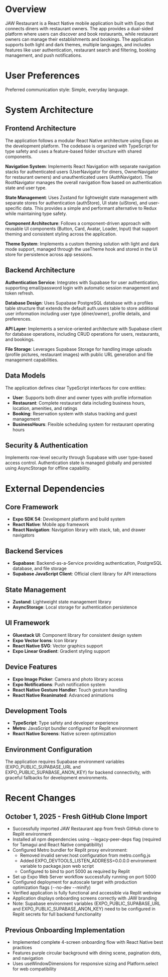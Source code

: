 # Overview

JAW Restaurant is a React Native mobile application built with Expo that connects diners with restaurant owners. The app provides a dual-sided platform where users can discover and book restaurants, while restaurant owners can manage their establishments and bookings. The application supports both light and dark themes, multiple languages, and includes features like user authentication, restaurant search and filtering, booking management, and push notifications.

# User Preferences

Preferred communication style: Simple, everyday language.

# System Architecture

## Frontend Architecture
The application follows a modular React Native architecture using Expo as the development platform. The codebase is organized with TypeScript for type safety and uses a feature-based folder structure with shared components.

**Navigation System**: Implements React Navigation with separate navigation stacks for authenticated users (UserNavigator for diners, OwnerNavigator for restaurant owners) and unauthenticated users (AuthNavigator). The RootNavigator manages the overall navigation flow based on authentication state and user type.

**State Management**: Uses Zustand for lightweight state management with separate stores for authentication (authStore), UI state (uiStore), and user-specific data. This provides a simple and performant alternative to Redux while maintaining type safety.

**Component Architecture**: Follows a component-driven approach with reusable UI components (Button, Card, Avatar, Loader, Input) that support theming and consistent styling across the application.

**Theme System**: Implements a custom theming solution with light and dark mode support, managed through the useTheme hook and stored in the UI store for persistence across app sessions.

## Backend Architecture
**Authentication Service**: Integrates with Supabase for user authentication, supporting email/password login with automatic session management and token refresh.

**Database Design**: Uses Supabase PostgreSQL database with a profiles table structure that extends the default auth.users table to store additional user information including user type (diner/owner), profile details, and preferences.

**API Layer**: Implements a service-oriented architecture with Supabase client for database operations, including CRUD operations for users, restaurants, and bookings.

**File Storage**: Leverages Supabase Storage for handling image uploads (profile pictures, restaurant images) with public URL generation and file management capabilities.

## Data Models
The application defines clear TypeScript interfaces for core entities:
- **User**: Supports both diner and owner types with profile information
- **Restaurant**: Complete restaurant data including business hours, location, amenities, and ratings
- **Booking**: Reservation system with status tracking and guest management
- **BusinessHours**: Flexible scheduling system for restaurant operating hours

## Security & Authentication
Implements row-level security through Supabase with user type-based access control. Authentication state is managed globally and persisted using AsyncStorage for offline capability.

# External Dependencies

## Core Framework
- **Expo SDK 54**: Development platform and build system
- **React Native**: Mobile app framework
- **React Navigation**: Navigation library with stack, tab, and drawer navigators

## Backend Services
- **Supabase**: Backend-as-a-Service providing authentication, PostgreSQL database, and file storage
- **Supabase JavaScript Client**: Official client library for API interactions

## State Management
- **Zustand**: Lightweight state management library
- **AsyncStorage**: Local storage for authentication persistence

## UI Framework
- **Gluestack UI**: Component library for consistent design system
- **Expo Vector Icons**: Icon library
- **React Native SVG**: Vector graphics support
- **Expo Linear Gradient**: Gradient styling support

## Device Features
- **Expo Image Picker**: Camera and photo library access
- **Expo Notifications**: Push notification system
- **React Native Gesture Handler**: Touch gesture handling
- **React Native Reanimated**: Advanced animations

## Development Tools
- **TypeScript**: Type safety and developer experience
- **Metro**: JavaScript bundler configured for Replit environment
- **React Native Screens**: Native screen optimization

## Environment Configuration
The application requires Supabase environment variables (EXPO_PUBLIC_SUPABASE_URL and EXPO_PUBLIC_SUPABASE_ANON_KEY) for backend connectivity, with graceful fallbacks for development environments.

# Recent Changes

## October 1, 2025 - Fresh GitHub Clone Import
- Successfully imported JAW Restaurant app from fresh GitHub clone to Replit environment
- Installed all npm dependencies using --legacy-peer-deps flag (required for Tamagui and React Native compatibility)
- Configured Metro bundler for Replit proxy environment:
  - Removed invalid server.host configuration from metro.config.js
  - Added EXPO_DEVTOOLS_LISTEN_ADDRESS=0.0.0.0 environment variable to package.json web script
  - Configured to bind to port 5000 as required by Replit
- Set up Expo Web Server workflow successfully running on port 5000
- Configured deployment for autoscale target with production optimization flags (--no-dev --minify)
- Verified application is fully functional and accessible via Replit webview
- Application displays onboarding screens correctly with JAW branding
- Note: Supabase environment variables (EXPO_PUBLIC_SUPABASE_URL and EXPO_PUBLIC_SUPABASE_ANON_KEY) need to be configured in Replit secrets for full backend functionality

## Previous Onboarding Implementation
- Implemented complete 4-screen onboarding flow with React Native best practices
- Features purple circular background with dining scene, pagination dots, and navigation
- Uses useWindowDimensions for responsive sizing and Platform.select for web compatibility